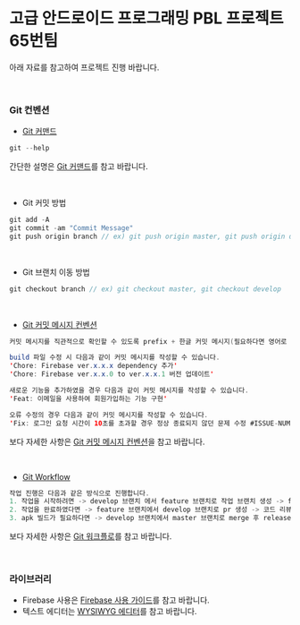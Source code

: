 # 고급 안드로이드 프로그래밍 PBL 프로젝트 65번팀

아래 자료를 참고하여 프로젝트 진행 바랍니다.

</br>

### Git 컨벤션

* [Git 커맨드](https://medium.com/@joongwon/git-git-%EB%AA%85%EB%A0%B9%EC%96%B4-%EC%A0%95%EB%A6%AC-c25b421ecdbd)
```java
git --help
```
간단한 설명은 [Git 커맨드](https://medium.com/@joongwon/git-git-%EB%AA%85%EB%A0%B9%EC%96%B4-%EC%A0%95%EB%A6%AC-c25b421ecdbd)를 참고 바랍니다.

</br>

* Git 커밋 방법
```java
git add -A 
git commit -am "Commit Message"
git push origin branch // ex) git push origin master, git push origin develop
```

</br>

* Git 브랜치 이동 방법
```java
git checkout branch // ex) git checkout master, git checkout develop
```

</br>

* [Git 커밋 메시지 컨벤션](https://velog.io/@archivvonjang/Git-Commit-Message-Convention)
```java
커밋 메시지를 직관적으로 확인할 수 있도록 prefix + 한글 커밋 메시지(필요하다면 영어로 작성)를 디폴트로 사용하여 주시기 바랍니다.

build 파일 수정 시 다음과 같이 커밋 메시지를 작성할 수 있습니다.
'Chore: Firebase ver.x.x.x dependency 추가'
'Chore: Firebase ver.x.x.0 to ver.x.x.1 버전 업데이트'

새로운 기능을 추가하였을 경우 다음과 같이 커밋 메시지를 작성할 수 있습니다.
'Feat: 이메일을 사용하여 회원가입하는 기능 구현'

오류 수정의 경우 다음과 같이 커밋 메시지를 작성할 수 있습니다.
'Fix: 로그인 요청 시간이 10초를 초과할 경우 정상 종료되지 않던 문제 수정 #ISSUE-NUMBER'
```
보다 자세한 사항은 [Git 커밋 메시지 컨벤션](https://velog.io/@archivvonjang/Git-Commit-Message-Convention)을 참고 바랍니다.

</br>

* [Git Workflow](https://gmlwjd9405.github.io/2018/05/11/types-of-git-branch.html)
```java
작업 진행은 다음과 같은 방식으로 진행합니다.
1. 작업을 시작하려면 -> develop 브랜치 에서 feature 브랜치로 작업 브랜치 생성 -> feature 브랜치 에서 작업
2. 작업을 완료하였다면 -> feature 브랜치에서 develop 브랜치로 pr 생성 -> 코드 리뷰 -> 이상 없으면 merge
3. apk 빌드가 필요하다면 -> develop 브랜치에서 master 브랜치로 merge 후 release 생성 (테스트는 develop 브랜치 위에서 개별 환경으로 진행)
```
보다 자세한 사항은 [Git 워크플로](https://gmlwjd9405.github.io/2018/05/11/types-of-git-branch.html)를 참고 바랍니다.

</br>

### 라이브러리

* Firebase 사용은 [Firebase 사용 가이드](https://firebase.google.com/docs/reference/android/packages?hl=ko)를 참고 바랍니다.
* 텍스트 에디터는 [WYSIWYG 에디터](https://github.com/onecode369/WYSIWYG)를 참고 바랍니다.
